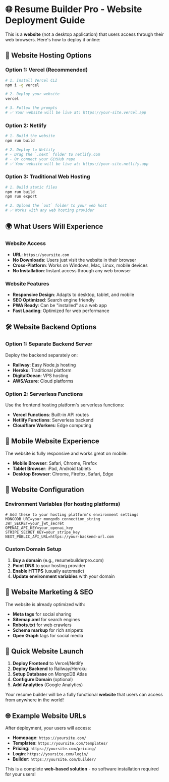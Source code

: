 # 🌐 Resume Builder Pro - Website Deployment Guide

This is a **website** (not a desktop application) that users access through their web browsers. Here's how to deploy it online:

## 🚀 Website Hosting Options

### Option 1: Vercel (Recommended)
```bash
# 1. Install Vercel CLI
npm i -g vercel

# 2. Deploy your website
vercel

# 3. Follow the prompts
# ✅ Your website will be live at: https://your-site.vercel.app
```

### Option 2: Netlify
```bash
# 1. Build the website
npm run build

# 2. Deploy to Netlify
# - Drag the `.next` folder to netlify.com
# - Or connect your GitHub repo
# ✅ Your website will be live at: https://your-site.netlify.app
```

### Option 3: Traditional Web Hosting
```bash
# 1. Build static files
npm run build
npm run export

# 2. Upload the `out` folder to your web host
# ✅ Works with any web hosting provider
```

## 🌍 What Users Will Experience

### Website Access
- **URL**: `https://yoursite.com`
- **No Downloads**: Users just visit the website in their browser
- **Cross-Platform**: Works on Windows, Mac, Linux, mobile devices
- **No Installation**: Instant access through any web browser

### Website Features
- **Responsive Design**: Adapts to desktop, tablet, and mobile
- **SEO Optimized**: Search engine friendly
- **PWA Ready**: Can be "installed" as a web app
- **Fast Loading**: Optimized for web performance

## 🛠 Website Backend Options

### Option 1: Separate Backend Server
Deploy the backend separately on:
- **Railway**: Easy Node.js hosting
- **Heroku**: Traditional platform
- **DigitalOcean**: VPS hosting
- **AWS/Azure**: Cloud platforms

### Option 2: Serverless Functions
Use the frontend hosting platform's serverless functions:
- **Vercel Functions**: Built-in API routes
- **Netlify Functions**: Serverless backend
- **Cloudflare Workers**: Edge computing

## 📱 Mobile Website Experience

The website is fully responsive and works great on mobile:
- **Mobile Browser**: Safari, Chrome, Firefox
- **Tablet Browser**: iPad, Android tablets
- **Desktop Browser**: Chrome, Firefox, Safari, Edge

## 🔧 Website Configuration

### Environment Variables (for hosting platforms)
```env
# Add these to your hosting platform's environment settings
MONGODB_URI=your_mongodb_connection_string
JWT_SECRET=your_jwt_secret
OPENAI_API_KEY=your_openai_key
STRIPE_SECRET_KEY=your_stripe_key
NEXT_PUBLIC_API_URL=https://your-backend-url.com
```

### Custom Domain Setup
1. **Buy a domain** (e.g., resumebuilderpro.com)
2. **Point DNS** to your hosting provider
3. **Enable HTTPS** (usually automatic)
4. **Update environment variables** with your domain

## 🎯 Website Marketing & SEO

The website is already optimized with:
- **Meta tags** for social sharing
- **Sitemap.xml** for search engines
- **Robots.txt** for web crawlers
- **Schema markup** for rich snippets
- **Open Graph** tags for social media

## 🚀 Quick Website Launch

1. **Deploy Frontend** to Vercel/Netlify
2. **Deploy Backend** to Railway/Heroku  
3. **Setup Database** on MongoDB Atlas
4. **Configure Domain** (optional)
5. **Add Analytics** (Google Analytics)

Your resume builder will be a fully functional **website** that users can access from anywhere in the world!

## 🌐 Example Website URLs

After deployment, your users will access:
- **Homepage**: `https://yoursite.com/`
- **Templates**: `https://yoursite.com/templates/`
- **Pricing**: `https://yoursite.com/pricing/`
- **Login**: `https://yoursite.com/login/`
- **Builder**: `https://yoursite.com/builder/`

This is a complete **web-based solution** - no software installation required for your users!